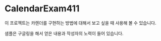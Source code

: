 # CalendarExam411

이 프로젝트는 카렌더를 구현하는 방법에 대해서 보고 싶을 때 사용해 볼 수 있습니다.

샘플은 구글링을 해서 얻은 내용과 작성자의 노력이 들어 있습니다.

